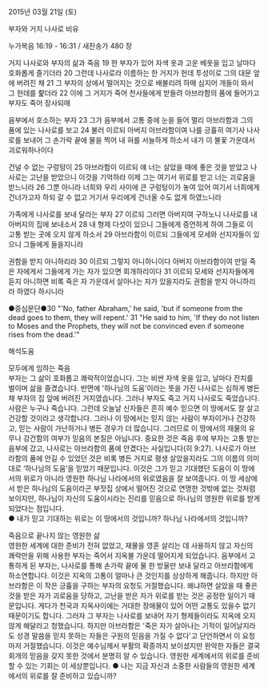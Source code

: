 2015년 03월 21일 (토)

부자와 거지 나사로 비유



누가복음 16:19 - 16:31 / 새찬송가 480 장


거지 나사로와 부자의 삶과 죽음
19 한 부자가 있어 자색 옷과 고운 베옷을 입고 날마다 호화롭게 즐기더라 20 그런데 나사로라 이름하는 한 거지가 헌데 투성이로 그의 대문 앞에 버려진 채 21 그 부자의 상에서 떨어지는 것으로 배불리려 하매 심지어 개들이 와서 그 헌데를 핥더라 22 이에 그 거지가 죽어 천사들에게 받들려 아브라함의 품에 들어가고 부자도 죽어 장사되매 

음부에서 호소하는 부자 
23 그가 음부에서 고통 중에 눈을 들어 멀리 아브라함과 그의 품에 있는 나사로를 보고 24 불러 이르되 아버지 아브라함이여 나를 긍휼히 여기사 나사로를 보내어 그 손가락 끝에 물을 찍어 내 혀를 서늘하게 하소서 내가 이 불꽃 가운데서 괴로워하나이다 

건널 수 없는 구렁텅이
25 아브라함이 이르되 얘 너는 살았을 때에 좋은 것을 받았고 나사로는 고난을 받았으니 이것을 기억하라 이제 그는 여기서 위로를 받고 너는 괴로움을 받느니라 26 그뿐 아니라 너희와 우리 사이에 큰 구렁텅이가 놓여 있어 여기서 너희에게 건너가고자 하되 갈 수 없고 거기서 우리에게 건너올 수도 없게 하였느니라 

가족에게 나사로를 보내 달라는 부자
27 이르되 그러면 아버지여 구하노니 나사로를 내 아버지의 집에 보내소서 28 내 형제 다섯이 있으니 그들에게 증언하게 하여 그들로 이 고통 받는 곳에 오지 않게 하소서 29 아브라함이 이르되 그들에게 모세와 선지자들이 있으니 그들에게 들을지니라 

권함을 받지 아니하리라 
30 이르되 그렇지 아니하니이다 아버지 아브라함이여 만일 죽은 자에게서 그들에게 가는 자가 있으면 회개하리이다 31 이르되 모세와 선지자들에게 듣지 아니하면 비록 죽은 자 가운데서 살아나는 자가 있을지라도 권함을 받지 아니하리라 하였다 하시니라 

●중심문단●30 "'No, father Abraham,' he said, 'but if someone from the dead goes to them, they will repent.' 31 "He said to him, 'If they do not listen to Moses and the Prophets, they will not be convinced even if someone rises from the dead.'"

해석도움





모두에게 임하는 죽음  
부자는 그 삶이 호화롭고 쾌락적이었습니다. 그는 비싼 자색 옷을 입고, 날마다 잔치를 벌이며 삶을 즐겼습니다. 반면에 '하나님의 도움'이라는 뜻을 가진 나사로는 심하게 병든 채 부자의 집 앞에 버려진 거지였습니다. 그러나 부자도 죽고 거지 나사로도 죽었습니다. 사람은 누구나 죽습니다. 그런데 오늘날 신자들은 흔히 예수 믿으면 이 땅에서도 잘 살고 건강할 것이라고 생각합니다. 그러나 이 땅에서는 믿지 않는 사람이 부자이거나 건강하고, 믿는 사람이 가난하거나 병든 경우가 더 많습니다. 그러므로 이 땅에서의 재물의 유무나 강건함의 여부가 믿음의 본질은 아닙니다. 중요한 것은 죽음 후에 부자는 고통 받는 음부에 갔고, 나사로는 아브라함의 품에 안겼다는 사실입니다(히 9:27). 나사로가 아브라함의 품에 안길 수 있었던 것은 비록 병든 거지로 평생 살았을지라도 그의 이름의 의미대로 ‘하나님의 도움’을 믿었기 때문입니다. 이것은 그가 믿고 기대했던 도움이 이 땅에서의 위로가 아니라 영원한 하나님 나라에서의 위로였음을 잘 보여줍니다. 이 땅 세상에서 받은 하나님의 도움이라곤 부잣집 상에서 떨어진 것으로 연명한 것밖에 없는 것처럼 보이지만, 하나님이 자신의 도움이시라는 진리를 믿음으로 하나님의 영원한 위로를 받게 되었다는 점입니다.   
● 내가 믿고 기대하는 위로는 이 땅에서의 것입니까? 하나님 나라에서의 것입니까?   

죽음으로 끝나지 않는 영원한 삶  
영원한 세계에 대한 준비가 전혀 없었고, 재물을 영혼 살리는 데 사용하지 않고 자신의 쾌락만을 위해 사용한 부자는 죽어서 지옥불 가운데 떨어지게 되었습니다. 음부에서 고통하게 된 부자는, 나사로를 통해 손가락 끝에 물 한 방울만 보내 달라고 아브라함에게 하소연합니다. 이것은 지옥의 고통이 얼마나 큰 것인지를 상상하게 해줍니다. 하지만 아브라함은 이 작은 긍휼을 구하는 부자의 요청도 거절했습니다. 왜냐하면 살았을 때 좋은 것을 받은 자가 괴로움을 당하고, 고난을 받은 자가 위로를 받는 것은 공정한 일이기 때문입니다. 게다가 천국과 지옥사이에는 거대한 장애물이 있어 어떤 교통도 있을수 없기 때문이기도 합니다. 그러자 그 부자는 나사로를 보내어 자기 형제들이라도 지옥에 오지 않게 해달라고 청했습니다. 하지만 아브라함은 '죽은 자가 살아나는 기적이 일어날지라도 성경 말씀을 믿지 못하는 자들은 구원의 믿음을 가질 수 없다'고 단언하면서 이 요청마저 거절했습니다. 이것은 예수님께서 부활의 확증까지 보이셨지만 완악한 자들은 결국 회개의 믿음을 갖지 못한 것에서 분명히 알 수 있습니다. 영원한 세계에서의 위로를 준비할 수 있는 기회는 이 세상뿐입니다. 
● 나는 지금 자신과 소중한 사람들의 영원한 세계에서의 위로를 잘 준비하고 있습니까?